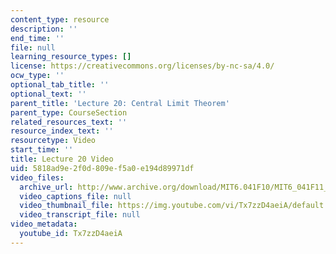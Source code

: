 ```yaml
---
content_type: resource
description: ''
end_time: ''
file: null
learning_resource_types: []
license: https://creativecommons.org/licenses/by-nc-sa/4.0/
ocw_type: ''
optional_tab_title: ''
optional_text: ''
parent_title: 'Lecture 20: Central Limit Theorem'
parent_type: CourseSection
related_resources_text: ''
resource_index_text: ''
resourcetype: Video
start_time: ''
title: Lecture 20 Video
uid: 5818ad9e-2f0d-809e-f5a0-e194d89971df
video_files:
  archive_url: http://www.archive.org/download/MIT6.041F10/MIT6_041F11_lec20_300k.mp4
  video_captions_file: null
  video_thumbnail_file: https://img.youtube.com/vi/Tx7zzD4aeiA/default.jpg
  video_transcript_file: null
video_metadata:
  youtube_id: Tx7zzD4aeiA
---
```


